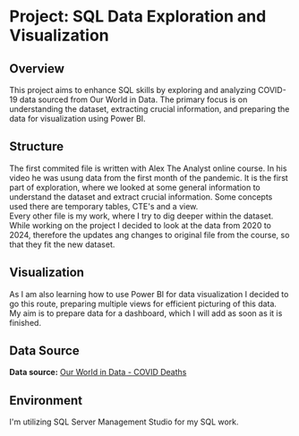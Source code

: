# Project: SQL Data Exploration and Visualization
## Overview
This project aims to enhance SQL skills by exploring and analyzing COVID-19 data sourced from Our World in Data. The primary focus is on understanding the dataset, extracting crucial information, and preparing the data for visualization using Power BI.
## Structure
The first commited file is written with Alex The Analyst online course. In his video he was usung data from the first month of the pandemic. 
It is the first part of exploration, where we looked at some general information to understand the dataset and extract crucial information. Some concepts used there are temporary tables, CTE's and a view.  
Every other file is my work, where I try to dig deeper within the dataset.  
While working on the project I decided to look at the data from 2020 to 2024, therefore the updates ang changes to original file from the course, so that they fit the new dataset.
## Visualization
As I am also learning how to use Power BI for data visualization I decided to go this route, preparing multiple views for efficient picturing of this data.  
My aim is to prepare data for a dashboard, which I will add as soon as it is finished.  
## Data Source
**Data source:** [Our World in Data - COVID Deaths](https://ourworldindata.org/covid-deaths)
## Environment
I'm utilizing SQL Server Management Studio for my SQL work.
